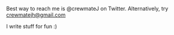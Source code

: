 Best way to reach me is @crewmateJ on Twitter. Alternatively, try crewmatejh@gmail.com

I write stuff for fun :)

<!---
crewmateJ/crewmateJ is a ✨ special ✨ repository because its `README.md` (this file) appears on your GitHub profile.
You can click the Preview link to take a look at your changes.
--->
